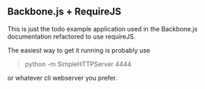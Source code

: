 Backbone.js + RequireJS
-----------------------

This is just the todo example application used in the Backbone.js documentation refactored
to use requireJS.

The easiest way to get it running is probably use 

> python -m SimpleHTTPServer 4444

or whatever cli webserver you prefer.

